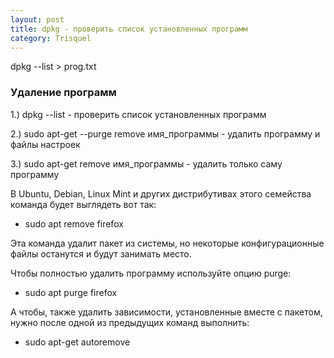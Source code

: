 ```yaml
---
layout: post
title: dpkg - проверить список установленных программ
category: Trisquel
---
```


dpkg --list > prog.txt

### Удаление программ

1.) dpkg --list     - проверить список установленных программ

2.) sudo apt-get --purge remove имя_программы    - удалить программу и файлы настроек

3.) sudo apt-get remove имя_программы     - удалить только саму программу


В Ubuntu, Debian, Linux Mint и других дистрибутивах этого семейства команда будет выглядеть вот так:

- sudo apt remove firefox

Эта команда удалит пакет из системы, но некоторые конфигурационные файлы останутся и будут занимать место. 

Чтобы полностью удалить программу используйте опцию purge:

- sudo apt purge firefox

А чтобы, также удалить зависимости, установленные вместе с пакетом, нужно после одной из предыдущих команд выполнить:

- sudo apt-get autoremove